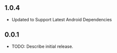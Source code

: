 ## 1.0.4

* Updated to Support Latest Android Dependencies


## 0.0.1

* TODO: Describe initial release.
